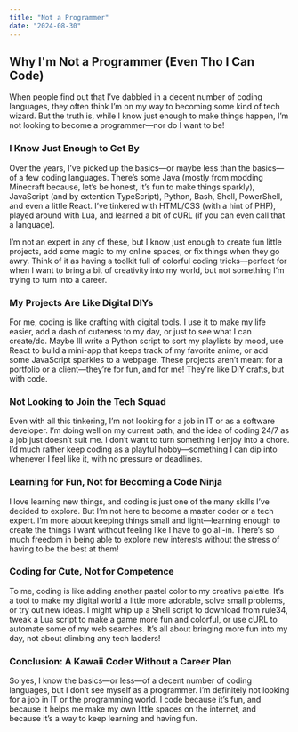 ```yaml
---
title: "Not a Programmer"
date: "2024-08-30"
---
```


## Why I'm Not a Programmer (Even Tho I Can Code)

When people find out that I’ve dabbled in a decent number of coding languages, they often think I’m on my way to becoming some kind of tech wizard. But the truth is, while I know just enough to make things happen, I’m not looking to become a programmer—nor do I want to be!

### I Know Just Enough to Get By

Over the years, I’ve picked up the basics—or maybe less than the basics—of a few coding languages. There’s some Java (mostly from modding Minecraft because, let’s be honest, it’s fun to make things sparkly), JavaScript (and by extention TypeScript), Python, Bash, Shell, PowerShell, and even a little React. I’ve tinkered with HTML/CSS (with a hint of PHP), played around with Lua, and learned a bit of cURL (if you can even call that a language).

I’m not an expert in any of these, but I know just enough to create fun little projects, add some magic to my online spaces, or fix things when they go awry. Think of it as having a toolkit full of colorful coding tricks—perfect for when I want to bring a bit of creativity into my world, but not something I’m trying to turn into a career.

### My Projects Are Like Digital DIYs

For me, coding is like crafting with digital tools. I use it to make my life easier, add a dash of cuteness to my day, or just to see what I can create/do. Maybe Ill write a Python script to sort my playlists by mood, use React to build a mini-app that keeps track of my favorite anime, or add some JavaScript sparkles to a webpage. These projects aren’t meant for a portfolio or a client—they’re for fun, and for me! They're like DIY crafts, but with code.

### Not Looking to Join the Tech Squad

Even with all this tinkering, I’m not looking for a job in IT or as a software developer. I’m doing well on my current path, and the idea of coding 24/7 as a job just doesn’t suit me. I don’t want to turn something I enjoy into a chore. I’d much rather keep coding as a playful hobby—something I can dip into whenever I feel like it, with no pressure or deadlines.

### Learning for Fun, Not for Becoming a Code Ninja

I love learning new things, and coding is just one of the many skills I’ve decided to explore. But I’m not here to become a master coder or a tech expert. I’m more about keeping things small and light—learning enough to create the things I want without feeling like I have to go all-in. There’s so much freedom in being able to explore new interests without the stress of having to be the best at them!

### Coding for Cute, Not for Competence

To me, coding is like adding another pastel color to my creative palette. It’s a tool to make my digital world a little more adorable, solve small problems, or try out new ideas. I might whip up a Shell script to download from rule34, tweak a Lua script to make a game more fun and colorful, or use cURL to automate some of my web searches. It’s all about bringing more fun into my day, not about climbing any tech ladders!

### Conclusion: A Kawaii Coder Without a Career Plan

So yes, I know the basics—or less—of a decent number of coding languages, but I don’t see myself as a programmer. I’m definitely not looking for a job in IT or the programming world. I code because it’s fun, and because it helps me make my own little spaces on the internet, and because it’s a way to keep learning and having fun.
